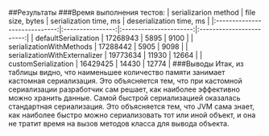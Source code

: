##Результаты
###Время выполнения тестов:
|     serializarion method      | file size, bytes | serialization time, ms | deserialization time, ms |
|:-----------------------------:|:----------------:|:----------------------:|:------------------------:|
|     defaultSerialization      |     17268943     |          5895          |           9100           |
|   serializationWithMethods    |     17288442     |          5905          |           9098           |
| serializationWithExternalizer |     19773634     |         11930          |          12664           |
|      customSerialization      |     16429425     |         14430          |          12774           |
###Выводы
Итак, из таблицы видно, что наименьшее количество памяти занимает кастомная сериализация. Это объясняется тем, что при кастомной сериализации разработчик сам решает, как наиболее эффективно можно хранить данные. Самой быстрой сериализацией оказалась стандартная сериализация. Это объясняется тем, что JVM сама знает, как наиболее быстро можно сериализовать тот или иной объект, и она не тратит время на вызов методов класса для вывода объекта.
